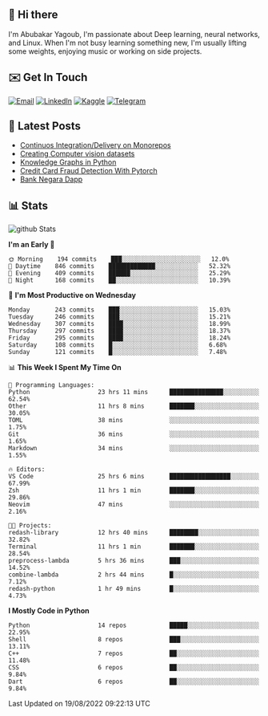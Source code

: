## 👋 Hi there

I'm Abubakar Yagoub, I'm passionate about Deep learning, neural networks, and
Linux. When I'm not busy learning something new, I'm usually lifting some
weights, enjoying music or working on side projects.

## ✉️ Get In Touch

[![Email](https://img.shields.io/badge/Email-f1f1f1?style=for-the-badge&logo=gmail&logoColor=0f111a)](mailto:git@blacksuan19.dev)
[![LinkedIn](https://img.shields.io/badge/LinkedIn-0077B5?style=for-the-badge&logo=linkedin&logoColor=white)](https://www.linkedin.com/in/blacksuan19/)
[![Kaggle](https://img.shields.io/badge/Kaggle-5acfff?style=for-the-badge&logo=kaggle&logoColor=white)](http://kaggle.com/abubakaryagob/)
[![Telegram](https://img.shields.io/badge/Telegram-2CA5E0?style=for-the-badge&logo=telegram&logoColor=white)](https://t.me/blacksuan19)

## 📩 Latest Posts

<!-- BLOG-POST-LIST:START -->

- [Continuos Integration/Delivery on Monorepos](http://blacksuan19.dev/blog/github-actions-monorepos/)
- [Creating Computer vision datasets](http://blacksuan19.dev/blog/creating-datasets/)
- [Knowledge Graphs in Python](http://blacksuan19.dev/projects/Knowledge_Graphs/)
- [Credit Card Fraud Detection With Pytorch](http://blacksuan19.dev/projects/credit-card-fraud-detection-with-pytorch/)
- [Bank Negara Dapp](http://blacksuan19.dev/projects/bank-negara/)
<!-- BLOG-POST-LIST:END -->

## 📊 Stats

![github Stats](https://github-readme-stats.vercel.app/api?username=blacksuan19&theme=github_dark&show_icons=true&count_private=true&custom_title=Github%20Stats&hide_border=true)

<!--START_SECTION:waka-->
**I'm an Early 🐤** 

```text
🌞 Morning    194 commits    ███░░░░░░░░░░░░░░░░░░░░░░   12.0% 
🌆 Daytime    846 commits    █████████████░░░░░░░░░░░░   52.32% 
🌃 Evening    409 commits    ██████░░░░░░░░░░░░░░░░░░░   25.29% 
🌙 Night      168 commits    ██░░░░░░░░░░░░░░░░░░░░░░░   10.39%

```
📅 **I'm Most Productive on Wednesday** 

```text
Monday       243 commits    ███░░░░░░░░░░░░░░░░░░░░░░   15.03% 
Tuesday      246 commits    ███░░░░░░░░░░░░░░░░░░░░░░   15.21% 
Wednesday    307 commits    ████░░░░░░░░░░░░░░░░░░░░░   18.99% 
Thursday     297 commits    ████░░░░░░░░░░░░░░░░░░░░░   18.37% 
Friday       295 commits    ████░░░░░░░░░░░░░░░░░░░░░   18.24% 
Saturday     108 commits    █░░░░░░░░░░░░░░░░░░░░░░░░   6.68% 
Sunday       121 commits    █░░░░░░░░░░░░░░░░░░░░░░░░   7.48%

```


📊 **This Week I Spent My Time On** 

```text
💬 Programming Languages: 
Python                   23 hrs 11 mins      ███████████████░░░░░░░░░░   62.54% 
Other                    11 hrs 8 mins       ███████░░░░░░░░░░░░░░░░░░   30.05% 
TOML                     38 mins             ░░░░░░░░░░░░░░░░░░░░░░░░░   1.75% 
Git                      36 mins             ░░░░░░░░░░░░░░░░░░░░░░░░░   1.65% 
Markdown                 34 mins             ░░░░░░░░░░░░░░░░░░░░░░░░░   1.55%

🔥 Editors: 
VS Code                  25 hrs 6 mins       █████████████████░░░░░░░░   67.99% 
Zsh                      11 hrs 1 min        ███████░░░░░░░░░░░░░░░░░░   29.86% 
Neovim                   47 mins             ░░░░░░░░░░░░░░░░░░░░░░░░░   2.16%

🐱‍💻 Projects: 
redash-library           12 hrs 40 mins      ████████░░░░░░░░░░░░░░░░░   32.82% 
Terminal                 11 hrs 1 min        ███████░░░░░░░░░░░░░░░░░░   28.54% 
preprocess-lambda        5 hrs 36 mins       ███░░░░░░░░░░░░░░░░░░░░░░   14.52% 
combine-lambda           2 hrs 44 mins       █░░░░░░░░░░░░░░░░░░░░░░░░   7.12% 
redash-python            1 hr 49 mins        █░░░░░░░░░░░░░░░░░░░░░░░░   4.73%

```

**I Mostly Code in Python** 

```text
Python                   14 repos            █████░░░░░░░░░░░░░░░░░░░░   22.95% 
Shell                    8 repos             ███░░░░░░░░░░░░░░░░░░░░░░   13.11% 
C++                      7 repos             ██░░░░░░░░░░░░░░░░░░░░░░░   11.48% 
CSS                      6 repos             ██░░░░░░░░░░░░░░░░░░░░░░░   9.84% 
Dart                     6 repos             ██░░░░░░░░░░░░░░░░░░░░░░░   9.84%

```



 Last Updated on 19/08/2022 09:22:13 UTC
<!--END_SECTION:waka-->
